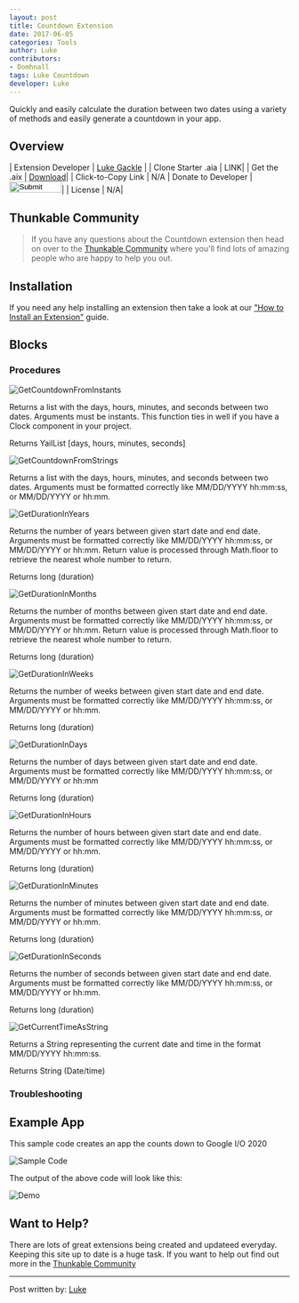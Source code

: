```yaml
---
layout: post
title: Countdown Extension
date: 2017-06-05
categories: Tools
author: Luke
contributors:
- Domhnall
tags: Luke Countdown
developer: Luke
---
```


Quickly and easily calculate the duration between two dates using a variety of methods and easily generate a countdown in your app.


<!-- more -->

## Overview

| Extension Developer | <a href="https://community.thunkable.com/u/LukeGackle/summary" target="_blank">Luke Gackle</a> |
| Clone Starter .aia | <a href="http://app.thunkable.com/?repo=raw.githubusercontent.com/domhnallohanlon/thunkable_extensions/gh-pages/assets/aia_repo/colours_extension_starter_template.asc" class="flat_btn" target="_blank" hidden> Open in Thunkable</a> LINK|
| Get the .aix | <a href="https://drive.google.com/file/d/0B7rz7ghBVCxuNkNjcTFDTk1Sems/view" >Download</a>|
| Click-to-Copy Link | <a href="#" id="copyButton" hidden>com.vishwas.ExtraComponents.aix</a> N/A
| Donate to Developer | <a href="https://www.paypal.me/Vaporeon" target="_blank"><input type="image" src="http://domhnallohanlon.com/thunkable_extensions/assets/images/donate_pp.png" width="94px" height="20px"></a>|
| License | <a href="https://creativecommons.org/licenses/by/4.0/" target="_blank" hidden>CC 4.0 BY ND</a> N/A|


<!-- [![Donate](https://img.shields.io/badge/Donate-PayPal-ee6e73.svg?style=flat-square)](https://www.paypal.com/cgi-bin/webscr?cmd=_s-xclick&hosted_button_id=4KKW3W2H3WU9N) -->


<p hidden id="copyTarget">http://community.thunkable.com/uploads/default/original/2X/f/fd022c6df60ed822430d1b3b104eba47b5929e13.aix</p>

## Thunkable Community

>If you have any questions about the Countdown extension then head on over to the [Thunkable Community](https://community.thunkable.com/t/countdown-extension/3730?u=domhnall) where you'll find lots of amazing people who are happy to help you out.

## Installation

If you need any help installing an extension then take a look at our <a href="http://domhnallohanlon.com/thunkable_extensions/about.html#how_to">"How to Install an Extension"</a> guide.

## Blocks


### Procedures 

![GetCountdownFromInstants](http://domhnallohanlon.com/thunkable_extensions/assets/post_assets/countdown_extension/GetCountdownFromInstants.jpg)

Returns a list with the days, hours, minutes, and seconds between two dates. Arguments must be instants. This function ties in well if you have a Clock component in your project.

Returns YailList [days, hours, minutes, seconds]

![GetCountdownFromStrings](http://domhnallohanlon.com/thunkable_extensions/assets/post_assets/countdown_extension/GetCountdownFromStrings.jpg)

Returns a list with the days, hours, minutes, and seconds between two dates. Arguments must be formatted correctly like MM/DD/YYYY hh:mm:ss, or MM/DD/YYYY or hh:mm.

![GetDurationInYears](http://domhnallohanlon.com/thunkable_extensions/assets/post_assets/countdown_extension/GetDurationInYears.jpg)

Returns the number of years between given start date and end date. Arguments must be formatted correctly like MM/DD/YYYY hh:mm:ss, or MM/DD/YYYY or hh:mm. Return value is processed through Math.floor to retrieve the nearest whole number to return.

Returns long (duration)

![GetDurationInMonths](http://domhnallohanlon.com/thunkable_extensions/assets/post_assets/countdown_extension/.jpg)

Returns the number of months between given start date and end date. Arguments must be formatted correctly like MM/DD/YYYY hh:mm:ss, or MM/DD/YYYY or hh:mm. Return value is processed through Math.floor to retrieve the nearest whole number to return.

Returns long (duration)

![GetDurationInWeeks](http://domhnallohanlon.com/thunkable_extensions/assets/post_assets/countdown_extension/GetDurationInWeeks.jpg)

Returns the number of weeks between given start date and end date. Arguments must be formatted correctly like MM/DD/YYYY hh:mm:ss, or MM/DD/YYYY or hh:mm.

Returns long (duration)

![GetDurationInDays](http://domhnallohanlon.com/thunkable_extensions/assets/post_assets/countdown_extension/GetDurationInDays.jpg)

Returns the number of days between given start date and end date. Arguments must be formatted correctly like MM/DD/YYYY hh:mm:ss, or MM/DD/YYYY or hh:mm

Returns long (duration)

![GetDurationInHours](http://domhnallohanlon.com/thunkable_extensions/assets/post_assets/countdown_extension/GetDurationInHours.jpg)

Returns the number of hours between given start date and end date. Arguments must be formatted correctly like MM/DD/YYYY hh:mm:ss, or MM/DD/YYYY or hh:mm.

Returns long (duration)

![GetDurationInMinutes](http://domhnallohanlon.com/thunkable_extensions/assets/post_assets/countdown_extension/GetDurationInMinutes.jpg)

Returns the number of minutes between given start date and end date. Arguments must be formatted correctly like MM/DD/YYYY hh:mm:ss, or MM/DD/YYYY or hh:mm.

Returns long (duration)

![GetDurationInSeconds](http://domhnallohanlon.com/thunkable_extensions/assets/post_assets/countdown_extension/GetDurationInSeconds.jpg)

Returns the number of seconds between given start date and end date. Arguments must be formatted correctly like MM/DD/YYYY hh:mm:ss, or MM/DD/YYYY or hh:mm.

Returns long (duration)

![GetCurrentTimeAsString](http://domhnallohanlon.com/thunkable_extensions/assets/post_assets/countdown_extension/GetCurrentTimeAsString.jpg)

Returns a String representing the current date and time in the format MM/DD/YYYY hh:mm:ss.

Returns String (Date/time)

### Troubleshooting


## Example App

This sample code creates an app the counts down to Google I/O 2020

![Sample Code](http://domhnallohanlon.com/thunkable_extensions/assets/post_assets/countdown_extension/Usecase.jpg)


The output of the above code will look like this:

![Demo](http://domhnallohanlon.com/thunkable_extensions/assets/post_assets/countdown_extension/extensiontest.jpg)

## Want to Help?
There are lots of great extensions being created and updateed everyday. Keeping this site up to date is a huge task. If you want to help out find out more in the <a href="http://community.thunkable.com/t/contributing-to-thunkable-extensions-directory/3125?u=domhnall">Thunkable Community</a>

<hr />

Post written by:
<a href="https://community.thunkable.com/u/LukeGackle/summary">Luke</a>
<br>
